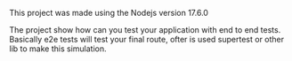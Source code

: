 This project was made using the Nodejs version 17.6.0

The project show how can you test your application with end to end tests. Basically e2e tests will test your final route, ofter is used supertest or other lib to make this simulation.